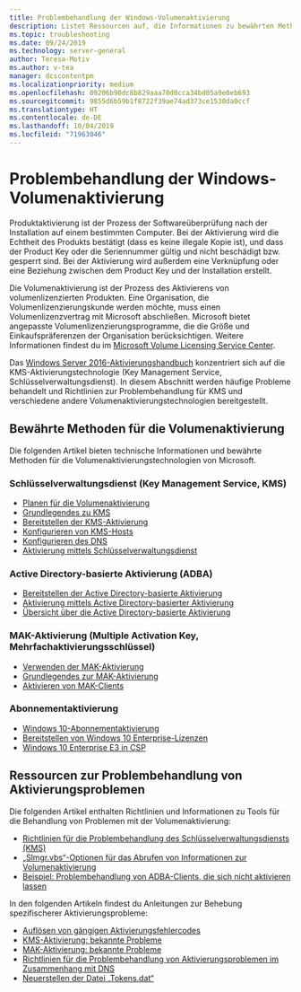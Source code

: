 ```yaml
---
title: Problembehandlung der Windows-Volumenaktivierung
description: Listet Ressourcen auf, die Informationen zu bewährten Methoden für die Volumenaktivierung sowie Informationen zur Problembehandlung bei Aktivierungsproblemen enthalten.
ms.topic: troubleshooting
ms.date: 09/24/2019
ms.technology: server-general
author: Teresa-Motiv
ms.author: v-tea
manager: dcscontentpm
ms.localizationpriority: medium
ms.openlocfilehash: 09206b90dc8b829aaa70d0cca34bd05a9e0eb693
ms.sourcegitcommit: 9855d6b59b1f8722f39ae74ad373ce1530da0ccf
ms.translationtype: HT
ms.contentlocale: de-DE
ms.lasthandoff: 10/04/2019
ms.locfileid: "71963046"
---
```

# <a name="troubleshooting-windows-volume-activation"></a>Problembehandlung der Windows-Volumenaktivierung

Produktaktivierung ist der Prozess der Softwareüberprüfung nach der Installation auf einem bestimmten Computer. Bei der Aktivierung wird die Echtheit des Produkts bestätigt (dass es keine illegale Kopie ist), und dass der Product Key oder die Seriennummer gültig und nicht beschädigt bzw. gesperrt sind. Bei der Aktivierung wird außerdem eine Verknüpfung oder eine Beziehung zwischen dem Product Key und der Installation erstellt.

Die Volumenaktivierung ist der Prozess des Aktivierens von volumenlizenzierten Produkten. Eine Organisation, die Volumenlizenzierungskunde werden möchte, muss einen Volumenlizenzvertrag mit Microsoft abschließen. Microsoft bietet angepasste Volumenlizenzierungsprogramme, die die Größe und Einkaufspräferenzen der Organisation berücksichtigen. Weitere Informationen findest du im [Microsoft Volume Licensing Service Center](https://www.microsoft.com/Licensing/servicecenter/default.aspx).

Das [Windows Server 2016-Aktivierungshandbuch](server-2016-activation.md) konzentriert sich auf die KMS-Aktivierungstechnologie (Key Management Service, Schlüsselverwaltungsdienst). In diesem Abschnitt werden häufige Probleme behandelt und Richtlinien zur Problembehandlung für KMS und verschiedene andere Volumenaktivierungstechnologien bereitgestellt.

## <a name="best-practices-for-volume-activation"></a>Bewährte Methoden für die Volumenaktivierung

Die folgenden Artikel bieten technische Informationen und bewährte Methoden für die Volumenaktivierungstechnologien von Microsoft.

### <a name="key-management-service-kms"></a>Schlüsselverwaltungsdienst (Key Management Service, KMS)

- [Planen für die Volumenaktivierung](https://docs.microsoft.com/windows/deployment/volume-activation/plan-for-volume-activation-client)
- [Grundlegendes zu KMS](https://docs.microsoft.com/previous-versions/tn-archive/ff793434(v=technet.10))
- [Bereitstellen der KMS-Aktivierung](https://docs.microsoft.com/previous-versions/tn-archive/ff793409%28v=technet.10%29)
- [Konfigurieren von KMS-Hosts](https://docs.microsoft.com/previous-versions/tn-archive/ff793407%28v%3dtechnet.10%29)
- [Konfigurieren des DNS](https://docs.microsoft.com/previous-versions/tn-archive/ff793405%28v%3dtechnet.10%29)
- [Aktivierung mittels Schlüsselverwaltungsdienst](https://docs.microsoft.com/windows/deployment/volume-activation/activate-using-key-management-service-vamt)

### <a name="active-directory-based-activation-adba"></a>Active Directory-basierte Aktivierung (ADBA)

- [Bereitstellen der Active Directory-basierte Aktivierung](https://docs.microsoft.com/previous-versions/windows/it-pro/windows-server-2012-r2-and-2012/dn502534%28v%3Dws.11%29)
- [Aktivierung mittels Active Directory-basierter Aktivierung](https://docs.microsoft.com/windows/deployment/volume-activation/activate-using-active-directory-based-activation-client)
- [Übersicht über die Active Directory-basierte Aktivierung](https://docs.microsoft.com/windows/deployment/volume-activation/active-directory-based-activation-overview)

### <a name="multiple-activation-key-mak-activation"></a>MAK-Aktivierung (Multiple Activation Key, Mehrfachaktivierungsschlüssel)

- [Verwenden der MAK-Aktivierung](https://docs.microsoft.com/previous-versions/tn-archive/ff793438%28v=technet.10%29)
- [Grundlegendes zur MAK-Aktivierung](https://docs.microsoft.com/previous-versions/tn-archive/ff793435%28v%3dtechnet.10%29)
- [Aktivieren von MAK-Clients](https://docs.microsoft.com/previous-versions/tn-archive/ff793398%28v%3dtechnet.10%29)

### <a name="subscription-activation"></a>Abonnementaktivierung

- [Windows 10-Abonnementaktivierung](https://docs.microsoft.com/windows/deployment/windows-10-subscription-activation)
- [Bereitstellen von Windows 10 Enterprise-Lizenzen](https://docs.microsoft.com/windows/deployment/deploy-enterprise-licenses)
- [Windows 10 Enterprise E3 in CSP](https://docs.microsoft.com/windows/deployment/windows-10-enterprise-e3-overview)

## <a name="resources-for-troubleshooting-activation-issues"></a>Ressourcen zur Problembehandlung von Aktivierungsproblemen

Die folgenden Artikel enthalten Richtlinien und Informationen zu Tools für die Behandlung von Problemen mit der Volumenaktivierung:

- [Richtlinien für die Problembehandlung des Schlüsselverwaltungsdiensts (KMS)](activation-troubleshoot-kms-general.md)
- [„Slmgr.vbs“-Optionen für das Abrufen von Informationen zur Volumenaktivierung](activation-slmgr-vbs-options.md)
- [Beispiel: Problembehandlung von ADBA-Clients, die sich nicht aktivieren lassen](activation-troubleshoot-adba-clients.md)

In den folgenden Artikeln findest du Anleitungen zur Behebung spezifischerer Aktivierungsprobleme:

- [Auflösen von gängigen Aktivierungsfehlercodes](activation-error-codes.md)
- [KMS-Aktivierung: bekannte Probleme](activation-troubleshoot-KMS-issues.md)
- [MAK-Aktivierung: bekannte Probleme](activation-troubleshoot-MAK-issues.md)
- [Richtlinien für die Problembehandlung von Aktivierungsproblemen im Zusammenhang mit DNS](common-troubleshooting-procedures-kms-dns.md)
- [Neuerstellen der Datei „Tokens.dat“](activation-rebuild-tokens-dat-file.md)
